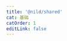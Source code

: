 ```yaml
---
title: '@nild/shared'
cat: 基础
catOrder: 1
editLink: false
---
```


<!--@include: ../../../packages/shared/CHANGELOG.md-->